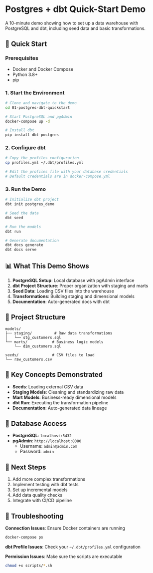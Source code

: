 # Postgres + dbt Quick-Start Demo

A 10-minute demo showing how to set up a data warehouse with PostgreSQL and dbt, including seed data and basic transformations.

## 🚀 Quick Start

### Prerequisites
- Docker and Docker Compose
- Python 3.8+
- pip

### 1. Start the Environment
```bash
# Clone and navigate to the demo
cd 01-postgres-dbt-quickstart

# Start PostgreSQL and pgAdmin
docker-compose up -d

# Install dbt
pip install dbt-postgres
```

### 2. Configure dbt
```bash
# Copy the profiles configuration
cp profiles.yml ~/.dbt/profiles.yml

# Edit the profiles file with your database credentials
# Default credentials are in docker-compose.yml
```

### 3. Run the Demo
```bash
# Initialize dbt project
dbt init postgres_demo

# Seed the data
dbt seed

# Run the models
dbt run

# Generate documentation
dbt docs generate
dbt docs serve
```

## 📊 What This Demo Shows

1. **PostgreSQL Setup**: Local database with pgAdmin interface
2. **dbt Project Structure**: Proper organization with staging and marts
3. **Seed Data**: Loading CSV files into the warehouse
4. **Transformations**: Building staging and dimensional models
5. **Documentation**: Auto-generated docs with dbt

## 📁 Project Structure

```
models/
├── staging/          # Raw data transformations
│   └── stg_customers.sql
└── marts/           # Business logic models
    └── dim_customers.sql

seeds/               # CSV files to load
└── raw_customers.csv
```

## 🎯 Key Concepts Demonstrated

- **Seeds**: Loading external CSV data
- **Staging Models**: Cleaning and standardizing raw data
- **Mart Models**: Business-ready dimensional models
- **dbt Run**: Executing the transformation pipeline
- **Documentation**: Auto-generated data lineage

## 🔗 Database Access

- **PostgreSQL**: `localhost:5432`
- **pgAdmin**: `http://localhost:8080`
  - Username: `admin@admin.com`
  - Password: `admin`

## 🚀 Next Steps

1. Add more complex transformations
2. Implement testing with dbt tests
3. Set up incremental models
4. Add data quality checks
5. Integrate with CI/CD pipeline

## 🐛 Troubleshooting

**Connection Issues**: Ensure Docker containers are running
```bash
docker-compose ps
```

**dbt Profile Issues**: Check your `~/.dbt/profiles.yml` configuration

**Permission Issues**: Make sure the scripts are executable
```bash
chmod +x scripts/*.sh
``` 